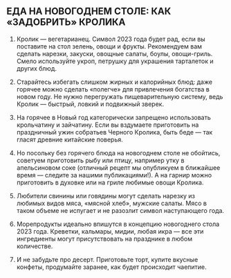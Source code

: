 ## ЕДА НА НОВОГОДНЕМ СТОЛЕ: КАК «ЗАДОБРИТЬ» КРОЛИКА
1. Кролик — вегетарианец. Символ 2023 года будет рад, если вы поставите на стол зелень, овощи и фрукты. Рекомендуем вам сделать нарезки, закуски, овощные салаты, боулы, овощи-гриль. Смело используйте укроп, петрушку для украшения тарталеток и других блюд.

2. Старайтесь избегать слишком жирных и калорийных блюд: даже горячее можно сделать «полегче» для привлечения богатства в новом году. Не нужно перегружать пищеварительную систему, ведь Кролик — быстрый, ловкий и подвижный зверек.

3. На горячее в Новый год категорически запрещено использовать крольчатину и зайчатину. Если вы вздумаете приготовить на праздничный ужин собратьев Черного Кролика, быть беде — так гласят древние китайские поверья.

4. Но посольку без горячего блюда на новогоднем столе не обойтись, советуем приготовить рыбу или птицу, например утку в апельсиновом соке (отличный рецепт мы опубликуем в ближайшее время — следите за нашими публикациями!). А на гарнир можно приготовить в духовке или на гриле любимые овощи Кролика.

5. Любители свинины или говядины могут сделать нарезку из любимых видов мяса, «мясной хлеб», мужские салаты. Мясо в таком объеме не испугает и не разозлит символ наступающего года.

6. Морепродукты идеально впишутся в концепцию новогоднего стола 2023 года. Креветки, кальмары, мидии, любая икра — все эти ингредиенты могут присутствовать на празднике в любом количестве.

7. И не забудьте про десерт. Приготовьте торт, купите вкусные конфеты, продумайте заранее, как будет происходит чаепитие.